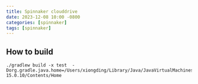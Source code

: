 ```yaml
---
title: Spinnaker clouddrive
date: 2023-12-08 10:00 -0800
categories: [spinnaker]
tags: [spinnaker]
---
```


## How to build

```
./gradlew build -x test  -Dorg.gradle.java.home=/Users/xiongding/Library/Java/JavaVirtualMachines/azul-15.0.10/Contents/Home
```
